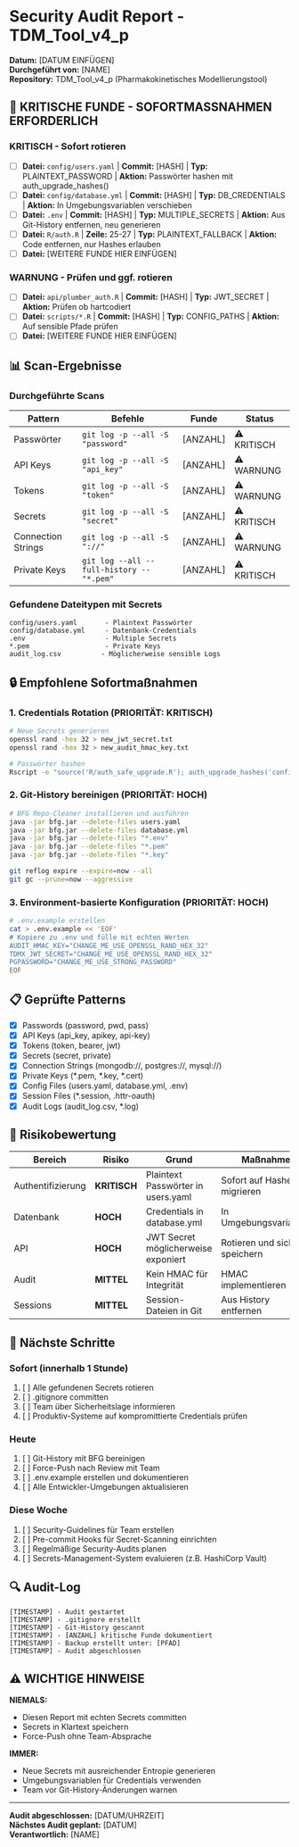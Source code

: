 # Security Audit Report - TDM_Tool_v4_p
**Datum:** [DATUM EINFÜGEN]  
**Durchgeführt von:** [NAME]  
**Repository:** TDM_Tool_v4_p (Pharmakokinetisches Modellierungstool)

## 🚨 KRITISCHE FUNDE - SOFORTMASSNAHMEN ERFORDERLICH

### KRITISCH - Sofort rotieren
- [ ] **Datei:** `config/users.yaml` | **Commit:** [HASH] | **Typ:** PLAINTEXT_PASSWORD | **Aktion:** Passwörter hashen mit auth_upgrade_hashes()
- [ ] **Datei:** `config/database.yml` | **Commit:** [HASH] | **Typ:** DB_CREDENTIALS | **Aktion:** In Umgebungsvariablen verschieben
- [ ] **Datei:** `.env` | **Commit:** [HASH] | **Typ:** MULTIPLE_SECRETS | **Aktion:** Aus Git-History entfernen, neu generieren
- [ ] **Datei:** `R/auth.R` | **Zeile:** 25-27 | **Typ:** PLAINTEXT_FALLBACK | **Aktion:** Code entfernen, nur Hashes erlauben
- [ ] **Datei:** [WEITERE FUNDE HIER EINFÜGEN]

### WARNUNG - Prüfen und ggf. rotieren
- [ ] **Datei:** `api/plumber_auth.R` | **Commit:** [HASH] | **Typ:** JWT_SECRET | **Aktion:** Prüfen ob hartcodiert
- [ ] **Datei:** `scripts/*.R` | **Commit:** [HASH] | **Typ:** CONFIG_PATHS | **Aktion:** Auf sensible Pfade prüfen
- [ ] **Datei:** [WEITERE FUNDE HIER EINFÜGEN]

## 📊 Scan-Ergebnisse

### Durchgeführte Scans
| Pattern | Befehle | Funde | Status |
|---------|---------|-------|--------|
| Passwörter | `git log -p --all -S "password"` | [ANZAHL] | ⚠️ KRITISCH |
| API Keys | `git log -p --all -S "api_key"` | [ANZAHL] | ⚠️ WARNUNG |
| Tokens | `git log -p --all -S "token"` | [ANZAHL] | ⚠️ WARNUNG |
| Secrets | `git log -p --all -S "secret"` | [ANZAHL] | ⚠️ KRITISCH |
| Connection Strings | `git log -p --all -S "://"` | [ANZAHL] | ⚠️ WARNUNG |
| Private Keys | `git log --all --full-history -- "*.pem"` | [ANZAHL] | ⚠️ KRITISCH |

### Gefundene Dateitypen mit Secrets
```
config/users.yaml       - Plaintext Passwörter
config/database.yml     - Datenbank-Credentials
.env                    - Multiple Secrets
*.pem                   - Private Keys
audit_log.csv          - Möglicherweise sensible Logs
```

## 🔒 Empfohlene Sofortmaßnahmen

### 1. Credentials Rotation (PRIORITÄT: KRITISCH)
```bash
# Neue Secrets generieren
openssl rand -hex 32 > new_jwt_secret.txt
openssl rand -hex 32 > new_audit_hmac_key.txt

# Passwörter hashen
Rscript -e "source('R/auth_safe_upgrade.R'); auth_upgrade_hashes('config/users.yaml', backup=TRUE)"
```

### 2. Git-History bereinigen (PRIORITÄT: HOCH)
```bash
# BFG Repo-Cleaner installieren und ausführen
java -jar bfg.jar --delete-files users.yaml
java -jar bfg.jar --delete-files database.yml
java -jar bfg.jar --delete-files "*.env"
java -jar bfg.jar --delete-files "*.pem"
java -jar bfg.jar --delete-files "*.key"

git reflog expire --expire=now --all
git gc --prune=now --aggressive
```

### 3. Environment-basierte Konfiguration (PRIORITÄT: HOCH)
```bash
# .env.example erstellen
cat > .env.example << 'EOF'
# Kopiere zu .env und fülle mit echten Werten
AUDIT_HMAC_KEY="CHANGE_ME_USE_OPENSSL_RAND_HEX_32"
TDMX_JWT_SECRET="CHANGE_ME_USE_OPENSSL_RAND_HEX_32"
PGPASSWORD="CHANGE_ME_USE_STRONG_PASSWORD"
EOF
```

## 📋 Geprüfte Patterns
- [x] Passwords (password, pwd, pass)
- [x] API Keys (api_key, apikey, api-key)
- [x] Tokens (token, bearer, jwt)
- [x] Secrets (secret, private)
- [x] Connection Strings (mongodb://, postgres://, mysql://)
- [x] Private Keys (*.pem, *.key, *.cert)
- [x] Config Files (users.yaml, database.yml, .env)
- [x] Session Files (*.session, .httr-oauth)
- [x] Audit Logs (audit_log.csv, *.log)

## 🚦 Risikobewertung

| Bereich | Risiko | Grund | Maßnahme |
|---------|--------|-------|----------|
| Authentifizierung | **KRITISCH** | Plaintext Passwörter in users.yaml | Sofort auf Hashes migrieren |
| Datenbank | **HOCH** | Credentials in database.yml | In Umgebungsvariablen |
| API | **HOCH** | JWT Secret möglicherweise exponiert | Rotieren und sicher speichern |
| Audit | **MITTEL** | Kein HMAC für Integrität | HMAC implementieren |
| Sessions | **MITTEL** | Session-Dateien in Git | Aus History entfernen |

## 📝 Nächste Schritte

### Sofort (innerhalb 1 Stunde)
1. [ ] Alle gefundenen Secrets rotieren
2. [ ] .gitignore committen
3. [ ] Team über Sicherheitslage informieren
4. [ ] Produktiv-Systeme auf kompromittierte Credentials prüfen

### Heute
1. [ ] Git-History mit BFG bereinigen
2. [ ] Force-Push nach Review mit Team
3. [ ] .env.example erstellen und dokumentieren
4. [ ] Alle Entwickler-Umgebungen aktualisieren

### Diese Woche
1. [ ] Security-Guidelines für Team erstellen
2. [ ] Pre-commit Hooks für Secret-Scanning einrichten
3. [ ] Regelmäßige Security-Audits planen
4. [ ] Secrets-Management-System evaluieren (z.B. HashiCorp Vault)

## 🔍 Audit-Log

```
[TIMESTAMP] - Audit gestartet
[TIMESTAMP] - .gitignore erstellt
[TIMESTAMP] - Git-History gescannt
[TIMESTAMP] - [ANZAHL] kritische Funde dokumentiert
[TIMESTAMP] - Backup erstellt unter: [PFAD]
[TIMESTAMP] - Audit abgeschlossen
```

## ⚠️ WICHTIGE HINWEISE

**NIEMALS:**
- Diesen Report mit echten Secrets committen
- Secrets in Klartext speichern
- Force-Push ohne Team-Absprache

**IMMER:**
- Neue Secrets mit ausreichender Entropie generieren
- Umgebungsvariablen für Credentials verwenden
- Team vor Git-History-Änderungen warnen

---

**Audit abgeschlossen:** [DATUM/UHRZEIT]  
**Nächstes Audit geplant:** [DATUM]  
**Verantwortlich:** [NAME]